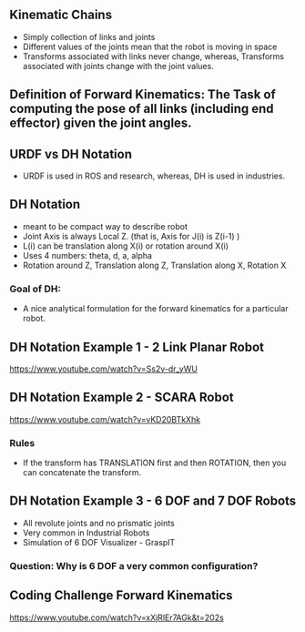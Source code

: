 ## Kinematic Chains ##
- Simply collection of links and joints
- Different values of the joints mean that the robot is moving in space
- Transforms associated with links never change, whereas, Transforms associated with joints change with the joint values.

## Definition of Forward Kinematics: The Task of computing the pose of all links (including end effector) given the joint angles. ###

## URDF vs DH Notation ##
- URDF is used in ROS and research, whereas, DH is used in industries.

## DH Notation ##
- meant to be compact way to describe robot
- Joint Axis is always Local Z. (that is, Axis for J(i) is Z(i-1) )
- L(i) can be translation along X(i) or rotation around X(i)
- Uses 4 numbers: theta, d, a, alpha
- Rotation around Z, Translation along Z, Translation along X, Rotation X

### Goal of DH: ###
- A nice analytical formulation for the forward kinematics for a particular robot.

## DH Notation Example 1 - 2 Link Planar Robot ##
https://www.youtube.com/watch?v=Ss2v-dr_yWU

## DH Notation Example 2 - SCARA Robot ##
https://www.youtube.com/watch?v=vKD20BTkXhk
### Rules ###
-  If the transform has TRANSLATION first and then ROTATION, then you can concatenate the transform.

## DH Notation Example 3 - 6 DOF and 7 DOF Robots ##
- All revolute joints and no prismatic joints
- Very common in Industrial Robots
- Simulation of 6 DOF Visualizer - GraspIT

### Question: Why is 6 DOF a very common configuration? ###

## Coding Challenge Forward Kinematics ##
https://www.youtube.com/watch?v=xXjRlEr7AGk&t=202s
